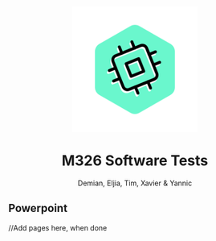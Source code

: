 <p align="center">
   <img align="center" src="./src/img/logo.svg" height="250px">
</p>
<h1 align="center">
   M326 Software Tests
</h1>
<p align="center">
   Demian, Eljia, Tim, Xavier & Yannic
</p>

## Powerpoint

//Add pages here, when done
